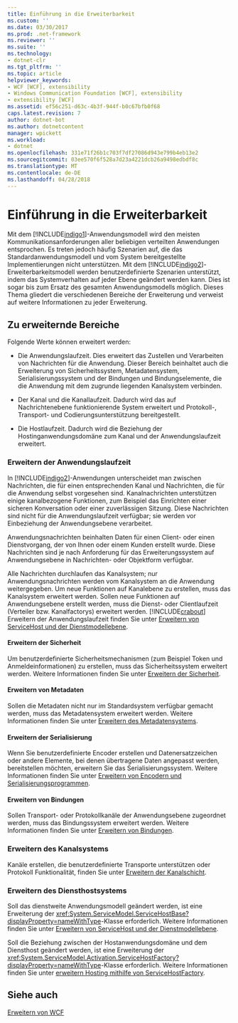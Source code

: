 ```yaml
---
title: Einführung in die Erweiterbarkeit
ms.custom: ''
ms.date: 03/30/2017
ms.prod: .net-framework
ms.reviewer: ''
ms.suite: ''
ms.technology:
- dotnet-clr
ms.tgt_pltfrm: ''
ms.topic: article
helpviewer_keywords:
- WCF [WCF], extensibility
- Windows Communication Foundation [WCF], extensibility
- extensibility [WCF]
ms.assetid: ef56c251-d63c-4b3f-944f-b0c67bfb0f68
caps.latest.revision: 7
author: dotnet-bot
ms.author: dotnetcontent
manager: wpickett
ms.workload:
- dotnet
ms.openlocfilehash: 331e71f26b1c703f7df27086d943e799b4eb13e2
ms.sourcegitcommit: 03ee570f6f528a7d23a4221dcb26a9498edbdf8c
ms.translationtype: MT
ms.contentlocale: de-DE
ms.lasthandoff: 04/28/2018
---
```

# <a name="introduction-to-extensibility"></a>Einführung in die Erweiterbarkeit
Mit dem [!INCLUDE[indigo1](../../../includes/indigo1-md.md)]-Anwendungsmodell wird den meisten Kommunikationsanforderungen aller beliebigen verteilten Anwendungen entsprochen. Es treten jedoch häufig Szenarien auf, die das Standardanwendungsmodell und vom System bereitgestellte Implementierungen nicht unterstützen. Mit dem [!INCLUDE[indigo2](../../../includes/indigo2-md.md)]-Erweiterbarkeitsmodell werden benutzerdefinierte Szenarien unterstützt, indem das Systemverhalten auf jeder Ebene geändert werden kann. Dies ist sogar bis zum Ersatz des gesamten Anwendungsmodells möglich. Dieses Thema gliedert die verschiedenen Bereiche der Erweiterung und verweist auf weitere Informationen zu jeder Erweiterung.  
  
## <a name="areas-to-extend"></a>Zu erweiternde Bereiche  
 Folgende Werte können erweitert werden:  
  
-   Die Anwendungslaufzeit. Dies erweitert das Zustellen und Verarbeiten von Nachrichten für die Anwendung. Dieser Bereich beinhaltet auch die Erweiterung von Sicherheitssystem, Metadatensystem, Serialisierungssystem und der Bindungen und Bindungselemente, die die Anwendung mit dem zugrunde liegenden Kanalsystem verbinden.  
  
-   Der Kanal und die Kanallaufzeit. Dadurch wird das auf Nachrichtenebene funktionierende System erweitert und Protokoll-, Transport- und Codierungsunterstützung bereitgestellt.  
  
-   Die Hostlaufzeit. Dadurch wird die Beziehung der Hostinganwendungsdomäne zum Kanal und der Anwendungslaufzeit erweitert.  
  
### <a name="extending-the-application-runtime"></a>Erweitern der Anwendungslaufzeit  
 In [!INCLUDE[indigo2](../../../includes/indigo2-md.md)]-Anwendungen unterscheidet man zwischen Nachrichten, die für einen entsprechenden Kanal und Nachrichten, die für die Anwendung selbst vorgesehen sind. Kanalnachrichten unterstützen einige kanalbezogene Funktionen, zum Beispiel das Einrichten einer sicheren Konversation oder einer zuverlässigen Sitzung. Diese Nachrichten sind nicht für die Anwendungslaufzeit verfügbar; sie werden vor Einbeziehung der Anwendungsebene verarbeitet.  
  
 Anwendungsnachrichten beinhalten Daten für einen Client- oder einen Dienstvorgang, der von Ihnen oder einem Kunden erstellt wurde. Diese Nachrichten sind je nach Anforderung für das Erweiterungssystem auf Anwendungsebene in Nachrichten- oder Objektform verfügbar.  
  
 Alle Nachrichten durchlaufen das Kanalsystem; nur Anwendungsnachrichten werden vom Kanalsystem an die Anwendung weitergegeben. Um neue Funktionen auf Kanalebene zu erstellen, muss das Kanalsystem erweitert werden. Sollen neue Funktionen auf Anwendungsebene erstellt werden, muss die Dienst- oder Clientlaufzeit (Verteiler bzw. Kanalfactorys) erweitert werden. [!INCLUDE[crabout](../../../includes/crabout-md.md)] Erweitern der Anwendungslaufzeit finden Sie unter [Erweitern von ServiceHost und der Dienstmodellebene](../../../docs/framework/wcf/extending/extending-servicehost-and-the-service-model-layer.md).  
  
#### <a name="extending-security"></a>Erweitern der Sicherheit  
 Um benutzerdefinierte Sicherheitsmechanismen (zum Beispiel Token und Anmeldeinformationen) zu erstellen, muss das Sicherheitssystem erweitert werden. Weitere Informationen finden Sie unter [Erweitern der Sicherheit](../../../docs/framework/wcf/extending/extending-security.md).  
  
#### <a name="extending-metadata"></a>Erweitern von Metadaten  
 Sollen die Metadaten nicht nur im Standardsystem verfügbar gemacht werden, muss das Metadatensystem erweitert werden. Weitere Informationen finden Sie unter [Erweitern des Metadatensystems](../../../docs/framework/wcf/extending/extending-the-metadata-system.md).  
  
#### <a name="extending-serialization"></a>Erweitern der Serialisierung  
 Wenn Sie benutzerdefinierte Encoder erstellen und Datenersatzzeichen oder andere Elemente, bei denen übertragene Daten angepasst werden, bereitstellen möchten, erweitern Sie das Serialisierungssystem. Weitere Informationen finden Sie unter [Erweitern von Encodern und Serialisierungsprogrammen](../../../docs/framework/wcf/extending/extending-encoders-and-serializers.md).  
  
#### <a name="extending-bindings"></a>Erweitern von Bindungen  
 Sollen Transport- oder Protokollkanäle der Anwendungsebene zugeordnet werden, muss das Bindungssystem erweitert werden. Weitere Informationen finden Sie unter [Erweitern von Bindungen](../../../docs/framework/wcf/extending/extending-bindings.md).  
  
### <a name="extending-the-channel-system"></a>Erweitern des Kanalsystems  
 Kanäle erstellen, die benutzerdefinierte Transporte unterstützen oder Protokoll Funktionalität, finden Sie unter [Erweitern der Kanalschicht](../../../docs/framework/wcf/extending/extending-the-channel-layer.md).  
  
### <a name="extending-the-service-hosting-system"></a>Erweitern des Diensthostsystems  
 Soll das dienstweite Anwendungsmodell geändert werden, ist eine Erweiterung der <xref:System.ServiceModel.ServiceHostBase?displayProperty=nameWithType>-Klasse erforderlich. Weitere Informationen finden Sie unter [Erweitern von ServiceHost und der Dienstmodellebene](../../../docs/framework/wcf/extending/extending-servicehost-and-the-service-model-layer.md).  
  
 Soll die Beziehung zwischen der Hostanwendungsdomäne und dem Diensthost geändert werden, ist eine Erweiterung der <xref:System.ServiceModel.Activation.ServiceHostFactory?displayProperty=nameWithType>-Klasse erforderlich. Weitere Informationen finden Sie unter [erweitern Hosting mithilfe von ServiceHostFactory](../../../docs/framework/wcf/extending/extending-hosting-using-servicehostfactory.md).  
  
## <a name="see-also"></a>Siehe auch  
 [Erweitern von WCF](../../../docs/framework/wcf/extending/index.md)
